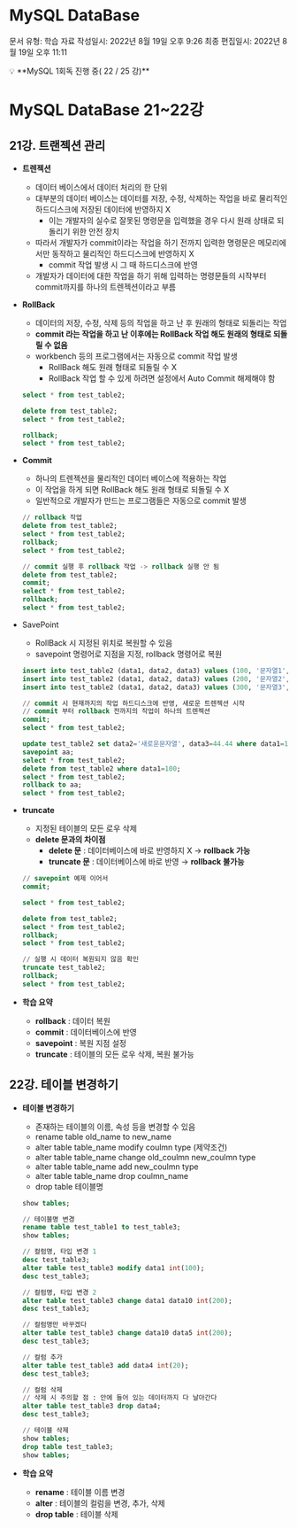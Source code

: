 # MySQL DataBase

문서 유형: 학습 자료
작성일시: 2022년 8월 19일 오후 9:26
최종 편집일시: 2022년 8월 19일 오후 11:11

<aside>
💡 **MySQL 1회독 진행 중( 22 / 25 강)**

</aside>

# MySQL DataBase 21~22강

## 21강. 트랜젝션 관리

- **트렌젝션**
    - 데이터 베이스에서 데이터 처리의 한 단위
    - 대부분의 데이터 베이스는 데이터를 저장, 수정, 삭제하는 작업을 바로 물리적인 하드디스크에 저장된 데이터에 반영하지 X
        - 이는 개발자의 실수로 잘못된 명령문을 입력했을 경우 다시 원래 상태로 되돌리기 위한 안전 장치
    - 따라서 개발자가 commit이라는 작업을 하기 전까지 입력한 명령문은 메모리에서만 동작하고 물리적인 하드디스크에 반영하지 X
        - commit 작업 발생 시 그 때 하드디스크에 반영
    - 개발자가 데이터에 대한 작업을 하기 위해 입력하는 명령문들의 시작부터 commit까지를 하나의 트렌젝션이라고 부름

- **RollBack**
    - 데이터의 저장, 수정, 삭제 등의 작업을 하고 난 후 원래의 형태로 되돌리는 작업
    - **commit 라는 작업을 하고 난 이후에는 RollBack 작업 해도 원래의 형태로 되돌릴 수 없음**
    - workbench 등의 프로그램에서는 자동으로 commit 작업 발생
        - RollBack 해도 원래 형태로 되돌릴 수 X
        - RollBack 작업 할 수 있게 하려면 설정에서 Auto Commit 해제해야 함
    
    ```sql
    select * from test_table2;
    
    delete from test_table2;
    select * from test_table2;
    
    rollback;
    select * from test_table2;
    ```
    
- **Commit**
    - 하나의 트렌젝션을 물리적인 데이터 베이스에 적용하는 작업
    - 이 작업을 하게 되면 RollBack 해도 원래 형태로 되돌릴 수 X
    - 일반적으로 개발자가 만드는 프로그램들은 자동으로 commit 발생
    
    ```sql
    // rollback 작업
    delete from test_table2;
    select * from test_table2;
    rollback;
    select * from test_table2;
    
    // commit 실행 후 rollback 작업 -> rollback 실행 안 됨
    delete from test_table2;
    commit;
    select * from test_table2;
    rollback;
    select * from test_table2;
    ```
    

- SavePoint
    - RollBack 시 지정된 위치로 복원할 수 있음
    - savepoint 명령어로 지점을 지정, rollback 명령어로 복원
    
    ```sql
    insert into test_table2 (data1, data2, data3) values (100, '문자열1', 11.11);
    insert into test_table2 (data1, data2, data3) values (200, '문자열2', 22.22);
    insert into test_table2 (data1, data2, data3) values (300, '문자열3', 33.33);
    
    // commit 시 현재까지의 작업 하드디스크에 반영, 새로운 트렌젝션 시작
    // commit 부터 rollback 전까지의 작업이 하나의 트렌젝션
    commit;
    select * from test_table2;
    
    update test_table2 set data2='새로운문자열', data3=44.44 where data1=100;
    savepoint aa;
    select * from test_table2;
    delete from test_table2 where data1=100;
    select * from test_table2;
    rollback to aa;
    select * from test_table2;
    ```
    

- **truncate**
    - 지정된 테이블의 모든 로우 삭제
    - **delete 문과의 차이점**
        - **delete 문** : 데이터베이스에 바로 반영하지 X → **rollback 가능**
        - **truncate 문** : 데이터베이스에 바로 반영 → **rollback 불가능**
    
    ```sql
    // savepoint 예제 이어서
    commit;
    
    select * from test_table2;
    
    delete from test_table2;
    select * from test_table2;
    rollback;
    select * from test_table2;
    
    // 실행 시 데이터 복원되지 않음 확인
    truncate test_table2;
    rollback;
    select * from test_table2;
    ```
    

- **학습 요약**
    - **rollback** : 데이터 복원
    - **commit** : 데이터베이스에 반영
    - **savepoint** : 복원 지점 설정
    - **truncate** : 테이블의 모든 로우 삭제, 복원 불가능

## 22강. 테이블 변경하기

- **테이블 변경하기**
    - 존재하는 테이블의 이름, 속성 등을 변경할 수 있음
    - rename table old_name to new_name
    - alter table table_name modify coulmn type (제약조건)
    - alter table table_name change old_coulmn new_coulmn type
    - alter table table_name add new_coulmn type
    - alter table table_name drop coulmn_name
    - drop table 테이블명
    
    ```sql
    show tables;
    
    // 테이블명 변경
    rename table test_table1 to test_table3;
    show tables;
    
    // 컬럼명, 타입 변경 1
    desc test_table3;
    alter table test_table3 modify data1 int(100);
    desc test_table3;
    
    // 컬럼명, 타입 변경 2
    alter table test_table3 change data1 data10 int(200);
    desc test_table3;
    
    // 컬럼명만 바꾸겠다
    alter table test_table3 change data10 data5 int(200);
    desc test_table3;
    
    // 컬럼 추가
    alter table test_table3 add data4 int(20);
    desc test_table3;
    
    // 컬럼 삭제
    // 삭제 시 주의할 점 : 안에 들어 있는 데이터까지 다 날아간다
    alter table test_table3 drop data4;
    desc test_table3;
    
    // 테이블 삭제
    show tables;
    drop table test_table3;
    show tables;
    ```
    

- **학습 요약**
    - **rename** : 테이블 이름 변경
    - **alter** : 테이블의 컬럼을 변경, 추가, 삭제
    - **drop table** : 테이블 삭제
